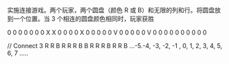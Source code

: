 实施连接游戏。两个玩家，两个圆盘（颜色 R 或 B）和无限的列和行。将圆盘放到一个位置。当 3 个相连的圆盘颜色相同时，玩家获胜

0 0 0 0 0 0
0 X X 0 0 0
0 X 0 0 0 0
0 V 0 0 0 0
0 V 0 0 0 0
0 0 0 0 0 0


// Connect 3
       R
       R   B
       R   R   R
    B  B   R   R   R   B  R  R        B
...-5.-4, -3, -2, -1 , 0, 1, 2, 3, 4, 5, 6, 7 .....